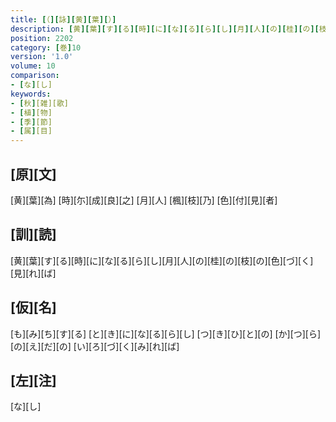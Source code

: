 ```yaml
---
title: [（][詠][黄][葉][）]
description: [黄][葉][す][る][時][に][な][る][ら][し][月][人][の][桂][の][枝][の][色][づ][く][見][れ][ば]
position: 2202
category: [巻]10
version: '1.0'
volume: 10
comparison:
- [な][し]
keywords:
- [秋][雑][歌]
- [植][物]
- [季][節]
- [属][目]
---
```


## [原][文]

[黄][葉][為] [時][尓][成][良][之] [月][人] [楓][枝][乃] [色][付][見][者]

## [訓][読]

[黄][葉][す][る][時][に][な][る][ら][し][月][人][の][桂][の][枝][の][色][づ][く][見][れ][ば]

## [仮][名]

[も][み][ち][す][る] [と][き][に][な][る][ら][し] [つ][き][ひ][と][の] [か][つ][ら][の][え][だ][の] [い][ろ][づ][く][み][れ][ば]

## [左][注]

[な][し]
